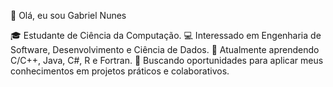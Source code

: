 👋 Olá, eu sou Gabriel Nunes

🎓 Estudante de Ciência da Computação.
💻 Interessado em Engenharia de Software, Desenvolvimento e Ciência de Dados.
🌱 Atualmente aprendendo C/C++, Java, C#, R e Fortran.
🚀 Buscando oportunidades para aplicar meus conhecimentos em projetos práticos e colaborativos.

<!--
**gabrielns/gabrielns** is a ✨ _special_ ✨ repository because its `README.md` (this file) appears on your GitHub profile.

Here are some ideas to get you started:

- 🔭 I’m currently working on ...
- 🌱 I’m currently learning ...
- 👯 I’m looking to collaborate on ...
- 🤔 I’m looking for help with ...
- 💬 Ask me about ...
- 📫 How to reach me: ...
- 😄 Pronouns: ...
- ⚡ Fun fact: ...
-->
